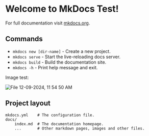 # Welcome to MkDocs Test!

For full documentation visit [mkdocs.org](https://www.mkdocs.org).

## Commands

* `mkdocs new [dir-name]` - Create a new project.
* `mkdocs serve` - Start the live-reloading docs server.
* `mkdocs build` - Build the documentation site.
* `mkdocs -h` - Print help message and exit.

Image test:

![File 12-09-2024, 11 54 50 AM](https://github.com/user-attachments/assets/e3e79e12-43ff-4507-8450-c57d2c5efccc)

## Project layout

    mkdocs.yml    # The configuration file.
    docs/
        index.md  # The documentation homepage.
        ...       # Other markdown pages, images and other files.
